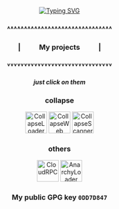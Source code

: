 <p align=center>
  <a href="https://git.io/typing-svg"><img src="https://readme-typing-svg.herokuapp.com?font=Noto+Sans&weight=600&size=30&duration=1500&pause=1000&color=8E00FF&center=true&vCenter=true&width=435&lines=COLLAPSE+LOADER+CEO;TELEGRAM%3A+%40dest4590" alt="Typing SVG" /></a>
</p>


<h3 align=center>˄˄˄˄˄˄˄˄˄˄˄˄˄˄˄˄˄˄˄˄˄˄˄˄˄˄˄˄˄˄˄</h3>
<h3 align=center>| ‎ ‎ ‎ ‎ ‎ ‎ ‎ ‎ ‎ ‎‎ My projects ‎ ‎ ‎ ‎ ‎ ‎ ‎ ‎ ‎ ‎‎ |</h1>
<h3 align=center>˅˅˅˅˅˅˅˅˅˅˅˅˅˅˅˅˅˅˅˅˅˅˅˅˅˅˅˅˅˅˅</h3>

<h5 align=center>just click on them</h5>

<p align=center>
  <h3 align=center>collapse</h3>
  <p align=center>
    <a href="https://github.com/dest4590/CollapseLoader" align=center><img src="https://github.com/user-attachments/assets/e072beab-4bba-46f4-b1d2-6016cfbb2ca2" width="50" title="CollapseLoader"></a>
    <a href="https://github.com/dest4590/CollapseWeb" align=center><img src="https://github.com/user-attachments/assets/540fb64d-96ab-4224-b120-c4c291b45fd7" width="50" title="CollapseWeb"></a>
    <a href="https://github.com/CollapseLoader/CollapseScanner" align=center><img src="https://github.com/user-attachments/assets/e60db9a3-a2a1-4772-8732-dede4cd7ca2a" width="50" title="CollapseScanner"></a>
  </p>

  <h3 align=center>others</h3>
  <p align=center>
    <a href="https://github.com/dest4590/CloudRPC" align=center><img src="https://github.com/user-attachments/assets/f7c2e2de-982f-4f91-b920-62b4cb8d4607" width="50" title="CloudRPC"></a>
      <a href="https://github.com/AnarchyLoader/AnarchyLoader" align=center><img src="https://github.com/user-attachments/assets/35bca2fe-d90a-48ec-a1db-303854311e14" width="50" title="AnarchyLoader"></a>
  

  </p>
</p>

<p>
  <h3 align=center>My public GPG key <code>0DD7D847</code></h3>
</p>
